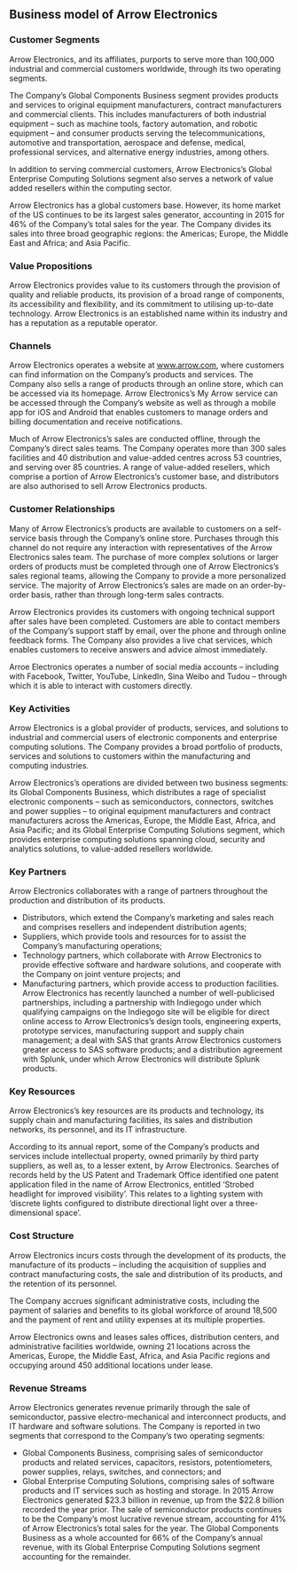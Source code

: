 Business model of Arrow Electronics
-----------------------------------

 ### Customer Segments

 Arrow Electronics, and its affiliates, purports to serve more than 100,000 industrial and commercial customers worldwide, through its two operating segments.

 The Company’s Global Components Business segment provides products and services to original equipment manufacturers, contract manufacturers and commercial clients. This includes manufacturers of both industrial equipment – such as machine tools, factory automation, and robotic equipment – and consumer products serving the telecommunications, automotive and transportation, aerospace and defense, medical, professional services, and alternative energy industries, among others.

 In addition to serving commercial customers, Arrow Electronics’s Global Enterprise Computing Solutions segment also serves a network of value added resellers within the computing sector.

 Arrow Electronics has a global customers base. However, its home market of the US continues to be its largest sales generator, accounting in 2015 for 46% of the Company’s total sales for the year. The Company divides its sales into three broad geographic regions: the Americas; Europe, the Middle East and Africa; and Asia Pacific.

 ### Value Propositions

 Arrow Electronics provides value to its customers through the provision of quality and reliable products, its provision of a broad range of components, its accessibility and flexibility, and its commitment to utilising up-to-date technology. Arrow Electronics is an established name within its industry and has a reputation as a reputable operator.

 ### Channels

 Arrow Electronics operates a website at www.arrow.com, where customers can find information on the Company’s products and services. The Company also sells a range of products through an online store, which can be accessed via its homepage. Arrow Electronics’s My Arrow service can be accessed through the Company’s website as well as through a mobile app for iOS and Android that enables customers to manage orders and billing documentation and receive notifications.

 Much of Arrow Electronics’s sales are conducted offline, through the Company’s direct sales teams. The Company operates more than 300 sales facilities and 40 distribution and value-added centres across 53 countries, and serving over 85 countries. A range of value-added resellers, which comprise a portion of Arrow Electronics’s customer base, and distributors are also authorised to sell Arrow Electronics products.

 ### Customer Relationships

 Many of Arrow Electronics’s products are available to customers on a self-service basis through the Company’s online store. Purchases through this channel do not require any interaction with representatives of the Arrow Electronics sales team. The purchase of more complex solutions or larger orders of products must be completed through one of Arrow Electronics’s sales regional teams, allowing the Company to provide a more personalized service. The majority of Arrow Electronics’s sales are made on an order-by-order basis, rather than through long-term sales contracts.

 Arrow Electronics provides its customers with ongoing technical support after sales have been completed. Customers are able to contact members of the Company’s support staff by email, over the phone and through online feedback forms. The Company also provides a live chat services, which enables customers to receive answers and advice almost immediately.

 Arroe Electronics operates a number of social media accounts – including with Facebook, Twitter, YouTube, LinkedIn, Sina Weibo and Tudou – through which it is able to interact with customers directly.

 ### Key Activities

 Arrow Electronics is a global provider of products, services, and solutions to industrial and commercial users of electronic components and enterprise computing solutions. The Company provides a broad portfolio of products, services and solutions to customers within the manufacturing and computing industries.

 Arrow Electronics’s operations are divided between two business segments: its Global Components Business, which distributes a rage of specialist electronic components – such as semiconductors, connectors, switches and power supplies – to original equipment manufacturers and contract manufacturers across the Americas, Europe, the Middle East, Africa, and Asia Pacific; and its Global Enterprise Computing Solutions segment, which provides enterprise computing solutions spanning cloud, security and analytics solutions, to value-added resellers worldwide.

 ### Key Partners

 Arrow Electronics collaborates with a range of partners throughout the production and distribution of its products.

  * Distributors, which extend the Company’s marketing and sales reach and comprises resellers and independent distribution agents;
 * Suppliers, which provide tools and resources for to assist the Company’s manufacturing operations;
 * Technology partners, which collaborate with Arrow Electronics to provide effective software and hardware solutions, and cooperate with the Company on joint venture projects; and
 * Manufacturing partners, which provide access to production facilities.
  Arrow Electronics has recently launched a number of well-publicised partnerships, including a partnership with Indiegogo under which qualifying campaigns on the Indiegogo site will be eligible for direct online access to Arrow Electronics’s design tools, engineering experts, prototype services, manufacturing support and supply chain management; a deal with SAS that grants Arrow Electronics customers greater access to SAS software products; and a distribution agreement with Splunk, under which Arrow Electronics will distribute Splunk products.

 ### Key Resources

 Arrow Electronics’s key resources are its products and technology, its supply chain and manufacturing facilities, its sales and distribution networks, its personnel, and its IT infrastructure.

 According to its annual report, some of the Company’s products and services include intellectual property, owned primarily by third party suppliers, as well as, to a lesser extent, by Arrow Electronics. Searches of records held by the US Patent and Trademark Office identified one patent application filed in the name of Arrow Electronics, entitled ‘Strobed headlight for improved visibility’. This relates to a lighting system with ‘discrete lights configured to distribute directional light over a three-dimensional space’.

 ### Cost Structure

 Arrow Electronics incurs costs through the development of its products, the manufacture of its products – including the acquisition of supplies and contract manufacturing costs, the sale and distribution of its products, and the retention of its personnel.

 The Company accrues significant administrative costs, including the payment of salaries and benefits to its global workforce of around 18,500 and the payment of rent and utility expenses at its multiple properties.

 Arrow Electronics owns and leases sales offices, distribution centers, and administrative facilities worldwide, owning 21 locations across the Americas, Europe, the Middle East, Africa, and Asia Pacific regions and occupying around 450 additional locations under lease.

 ### Revenue Streams

 Arrow Electronics generates revenue primarily through the sale of semiconductor, passive electro-mechanical and interconnect products, and IT hardware and software solutions. The Company is reported in two segments that correspond to the Company’s two operating segments:

  * Global Components Business, comprising sales of semiconductor products and related services, capacitors, resistors, potentiometers, power supplies, relays, switches, and connectors; and
 * Global Enterprise Computing Solutions, comprising sales of software products and IT services such as hosting and storage.
  In 2015 Arrow Electronics generated $23.3 billion in revenue, up from the $22.8 billion recorded the year prior. The sale of semiconductor products continues to be the Company’s most lucrative revenue stream, accounting for 41% of Arrow Electronics’s total sales for the year. The Global Components Business as a whole accounted for 66% of the Company’s annual revenue, with its Global Enterprise Computing Solutions segment accounting for the remainder.